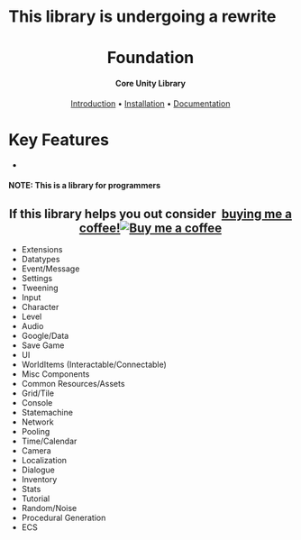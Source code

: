 # This library is undergoing a rewrite

<h1 align="center">Foundation</h1>
<h4 align="center">Core Unity Library</h4>

<p align="center">
    <a href="https://redowlgames.com/Foundation/introduction.html">Introduction</a> •
    <a href="https://redowlgames.com/Foundation/installation.html">Installation</a> •
    <a href="https://redowlgames.com/Foundation">Documentation</a>
</p>

# Key Features

* 

#### NOTE: This is a library for programmers

<h2 align="center">
	If this library helps you out consider 
<link href="https://fonts.googleapis.com/css?family=Lato&subset=latin,latin-ext" rel="stylesheet"><a class="bmc-button" target="_blank" href="https://www.buymeacoffee.com/redowlgames"><span style="margin-left:5px">buying me a coffee!</span><img src="https://www.buymeacoffee.com/assets/img/BMC-btn-logo.svg" alt="Buy me a coffee"></a>	
</h2>

- Extensions
- Datatypes
- Event/Message
- Settings
- Tweening
- Input
- Character
- Level
- Audio
- Google/Data
- Save Game
- UI
- WorldItems (Interactable/Connectable)
- Misc Components
- Common Resources/Assets
- Grid/Tile
- Console
- Statemachine
- Network
- Pooling
- Time/Calendar
- Camera
- Localization
- Dialogue
- Inventory
- Stats
- Tutorial
- Random/Noise
- Procedural Generation
- ECS